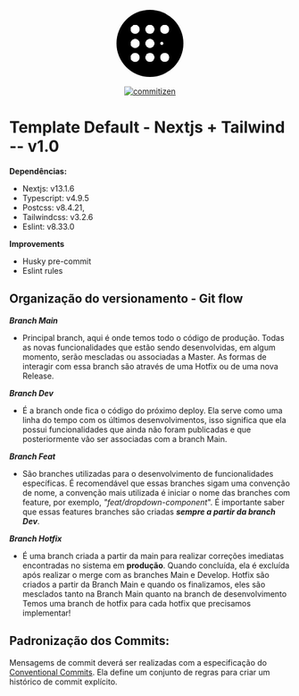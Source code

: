<p align="center"><a href="https://bigdayco.com.br" target="_blank"><img style="width: 120px; height:120px; border-radius:99999px; overflow:hidden;" src="public/logo-bd.png" alt="logo bigday"></a></p>



<p align="center">
<a href="http://commitizen.github.io/cz-cli/"><img src="https://img.shields.io/badge/commitizen-friendly-brightgreen.svg" alt="commitizen"></a>
</p>


# Template Default - Nextjs + Tailwind -- v1.0
**Dependências:**
- Nextjs: v13.1.6
- Typescript: v4.9.5
- Postcss: v8.4.21,
- Tailwindcss: v3.2.6
- Eslint: v8.33.0

**Improvements**
- Husky pre-commit
- Eslint rules

## Organização do versionamento - Git flow
***Branch Main***
- Principal branch, aqui é onde temos todo o código de produção. Todas as novas funcionalidades que estão sendo desenvolvidas, em algum momento, serão mescladas ou associadas a Master. As formas de interagir com essa branch são através de uma Hotfix ou de uma nova Release.

***Branch Dev***
- É a branch onde fica o código do próximo deploy. Ela serve como uma linha do tempo com os últimos desenvolvimentos, isso significa que ela possui funcionalidades que ainda não foram publicadas e que posteriormente vão ser associadas com a branch Main.

***Branch Feat***
- São branches utilizadas para o desenvolvimento de funcionalidades específicas. É recomendável que essas branches sigam uma convenção de nome, a convenção mais utilizada é iniciar o nome das branches com feature, por exemplo, _"feat/dropdown-component_". É importante saber que essas features branches são criadas ***sempre a partir da branch Dev***.

***Branch Hotfix***
- É uma branch criada a partir da main para realizar correções imediatas encontradas no sistema em **produção**. Quando concluída, ela é excluída após realizar o merge com as branches Main e Develop.
Hotfix são criados a partir da Branch Main e quando os finalizamos, eles são mesclados tanto na Branch Main quanto na branch de desenvolvimento
Temos uma branch de hotfix para cada hotfix que precisamos implementar!

## Padronização dos Commits:

Mensagems de commit deverá ser realizadas com a especificação do [Conventional Commits](https://www.conventionalcommits.org/pt-br/v1.0.0/). Ela define um conjunto de regras para criar um histórico de commit explícito.
